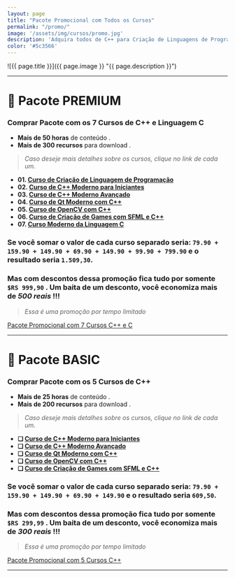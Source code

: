 ```yaml
---
layout: page
title: "Pacote Promocional com Todos os Cursos"
permalink: "/promo/"
image: '/assets/img/cursos/promo.jpg'
description: 'Adquira todos de C++ para Criação de Linguagens de Programação, Qt, C, OpenCV e Desenvolvimento de Games.'
color: '#5c3566'
---
```


![{{ page.title }}]({{ page.image }} "{{ page.description }}") 

---

# 👑 Pacote PREMIUM
### Comprar Pacote com os **7 Cursos de C++ e Linguagem C**
+ **Mais de 50 horas** de conteúdo .
+ **Mais de 300 recursos** para download .
> *Caso deseje mais detalhes sobre os cursos, clique no link de cada um.*

+ **01. [Curso de Criação de Linguagem de Programação](https://terminalroot.com.br/mylang)**
+ **02. [Curso de C++ Moderno para Iniciantes](https://terminalroot.com.br/cpp/#iniciante)**
+ **03. [Curso de C++ Moderno Avançado](https://terminalroot.com.br/cpp/#avancado)**
+ **04. [Curso de Qt Moderno com C++](https://terminalroot.com.br/cpp/#qt)**
+ **05. [Curso de OpenCV com C++](https://terminalroot.com.br/opencv)**
+ **06. [Curso de Criação de Games com SFML e C++](https://terminalroot.com.br/games)**
+ **07. [Curso Moderno da Linguagem C](https://terminalroot.com.br/c)**

### Se você somar o valor de cada curso separado seria: `79.90 + 159.90 + 149.90 + 69.90 + 149.90 + 99.90 + 799.90` e o resultado seria `1.509,30`.

### Mas com descontos dessa promoção fica tudo por somente `$RS 999,90` . Um baita de um desconto, você economiza mais de *500 reais* !!! 
> *Essa é uma promoção por tempo limitado*

<a href="https://cutt.ly/deHLQJw9" class="btn btn-lg btn-success btn-block my-2 py-3">
  <i class="fas fa-graduation-cap"></i> Pacote Promocional com 7 Cursos C++ e C
</a>

---

# 💎 Pacote BASIC
### Comprar Pacote com os **5 Cursos de C++**
+ **Mais de 25 horas** de conteúdo .
+ **Mais de 200 recursos** para download .

> *Caso deseje mais detalhes sobre os cursos, clique no link de cada um.*

+ **❏ [Curso de C++ Moderno para Iniciantes](https://terminalroot.com.br/cpp/#iniciante)**
+ **❏ [Curso de C++ Moderno Avançado](https://terminalroot.com.br/cpp/#avancado)**
+ **❏ [Curso de Qt Moderno com C++](https://terminalroot.com.br/cpp/#qt)**
+ **❏ [Curso de OpenCV com C++](https://terminalroot.com.br/opencv)**
+ **❏ [Curso de Criação de Games com SFML e C++](https://terminalroot.com.br/games)**

### Se você somar o valor de cada curso separado seria: `79.90 + 159.90 + 149.90 + 69.90 + 149.90` e o resultado seria `609,50`.

### Mas com descontos dessa promoção fica tudo por somente `$RS 299,99` . Um baita de um desconto, você economiza mais de *300 reais* !!! 
> *Essa é uma promoção por tempo limitado*

<a href="https://cutt.ly/CLCpp" class="btn btn-lg btn-warning btn-block my-2 py-3">
  <i class="fas fa-graduation-cap"></i> Pacote Promocional com 5 Cursos C++
</a>

---


